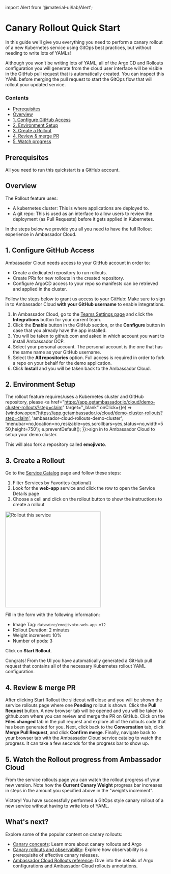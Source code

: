 import Alert from '@material-ui/lab/Alert';

# Canary Rollout Quick Start

In this guide we'll give you everything you need to perform a canary rollout of a new Kubernetes service using GitOps best practices, but without needing to write lots of YAMLs!

  <Alert severity="info">
    Although you won't be writing lots of YAML, all of the Argo CD and Rollouts configuration you will generate from the cloud user interface will be visible in the GitHub pull request that is automatically created. You can inspect this YAML before merging the pull request to start the GitOps flow that will rollout your updated service.
  </Alert>

<div class="docs-article-toc">
<h3>Contents</h3>

- [Prerequisites](#prerequisites)
- [Overview](#overview)
- [1. Configure GitHub Access](#1-configure-github-access)
- [2. Environment Setup](#2-environment-setup)
- [3. Create a Rollout](#3-create-a-rollout)
- [4. Review & merge PR](#4-review--merge-pr)
- [5. Watch progress](#5-watch-the-rollout-progress-from-ambassador-cloud)


</div>

## Prerequisites


All you need to run this quickstart is a GitHub account.


## Overview

The Rollout feature uses:

- A kubernetes cluster: This is where applications are deployed to.
- A git repo: This is used as an interface to allow users to review the deployment (as Pull Requests) before it gets applied in Kubernetes.

In the steps below we provide you all you need to have the full Rollout experience in Ambassador Cloud.

## 1. Configure GitHub Access

Ambassador Cloud needs access to your GitHub account in order to:

- Create a dedicated repository to run rollouts.
- Create PRs for new rollouts in the created repository.
- Configure ArgoCD access to your repo so manifests can be retrieved and applied in the cluster.

Follow the steps below to grant us access to your GitHub:
<Alert severity="warning">
Make sure to sign in to Ambassador Cloud <strong>with your GitHub username</strong> to enable integrations.

</Alert>

1. In Ambassador Cloud, go to the <a href="https://app.getambassador.io/cloud/demo-cluster-rollouts?step=integration" target="_blank">Teams Settings page</a> and click the **Integrations** button for your current team.
1. Click the **Enable** button in the GitHub section, or the **Configure** button in case that you already have the app installed.
1. You will be taken to github.com and asked in which account you want to install Ambassador DCP.
1. Select your personal account. The personal account is the one that has the same name as your GitHub username.
1. Select the **All repositories** option. Full access is required in order to fork a repo on your behalf for the demo application.
1. Click **Install** and you will be taken back to the Ambassador Cloud.

## 2. Environment Setup

The rollout feature requires/uses a Kubernetes cluster and GitHub repository, please <a href="https://app.getambassador.io/cloud/demo-cluster-rollouts?step=claim" target="_blank" onClick={(e) => {window.open('https://app.getambassador.io/cloud/demo-cluster-rollouts?step=claim', 'ambassador-cloud-rollouts-demo-cluster', 'menubar=no,location=no,resizable=yes,scrollbars=yes,status=no,width=550,height=750'); e.preventDefault(); }}>sign in to Ambassador Cloud to setup your demo cluster.</a>

This will also fork a repository called **emojivoto**.

## 3. Create a Rollout
Go to the <a href="https://app.getambassador.io/cloud/services" target="_blank">Service Catalog</a> page and follow these steps:

1. Filter Services by Favorites (optional)
1. Look for the **web-app** service and click the row to open the Service Details page
1. Choose a cell and click on the rollout button to show the instructions to create a rollout

<img width="300" alt="Rollout this service" src="../../../images/rollout-this-service.png" />

Fill in the form with the following information:

- Image Tag: `datawire/emojivoto-web-app v12`
- Rollout Duration: 2 minutes
- Weight increment: 10%
- Number of pods: 3

Click on **Start Rollout**.

<Alert severity="success">Congrats! From the UI you have automatically generated a GitHub pull request that contains all of the necessary Kubernetes rollout YAML configuration.</Alert>

## 4. Review & merge PR

After clicking Start Rollout the slideout will close and you will be shown the service rollouts page where one **Pending** rollout is shown.
Click the **Pull Request** button.
A new browser tab will be opened and you will be taken to github.com where you can review and merge the PR on GitHub.
Click on the **Files changed** tab in the pull request and explore all of the rollouts code that has been generated for you.
Next, click back to the **Conversation** tab, click **Merge Pull Request**, and click **Confirm merge**.
Finally, navigate back to your browser tab with the Ambassador Cloud service catalog to watch the progress. It can take a few seconds for the progress bar to show up.

## 5. Watch the Rollout progress from Ambassador Cloud

From the service rollouts page you can watch the rollout progress of your new version.
Note how the **Current Canary Weight** progress bar increases in steps in the amount you specified above in the "weights increment".

<Alert severity="success">Victory! You have successfully performed a GitOps style canary rollout of a new service without having to write lots of YAML.</Alert>

## What's next?

Explore some of the popular content on canary rollouts:

- [Canary concepts](../../concepts/canary/): Learn more about canary rollouts and Argo
- [Canary rollouts and observability](../../howtos/observability/): Explore how observability is a prerequisite of effective canary releases.
- [Ambassador Cloud Rollouts reference](../../reference/ambassador-cloud-rollouts/): Dive into the details of Argo configurations and Ambassador Cloud rollouts annotations.
